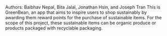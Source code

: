 Authors: Baibhav Nepal, Bita Jalal, Jonathan Hsin, and Joseph Tran
This is GreenBean, an app that aims to inspire users to shop sustainably by awarding them reward points for the purchase of sustainable items. For the scope of this project, these sustainable items can be organic produce or products packaged with recyclable packaging.
